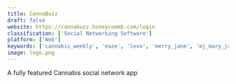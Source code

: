 ```yaml
---
title: CannaBuzz
draft: false 
website: https://cannabuzz.honeycommb.com/login
classification: ['Social Networking Software']
platform: ['Web']
keywords: ['cannabis_weekly', 'eaze', 'levo', 'merry_jane', 'mj_mary_jane', 'marijuana_101', 'vinto', 'weetend', 'hmbldt']
image: logo.png
---
```

A fully featured Cannabis social network app